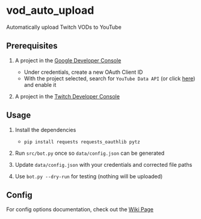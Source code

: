 # vod_auto_upload
Automatically upload Twitch VODs to YouTube

## Prerequisites
1. A project in the [Google Developer Console](https://console.developers.google.com)
    * Under credentials, create a new OAuth Client ID
    * With the project selected, search for `YouTube Data API` (or click [here](https://console.developers.google.com/apis/library/youtube.googleapis.com)) and enable it

2. A project in the [Twitch Developer Console](https://dev.twitch.tv/console)

## Usage
1. Install the dependencies
    * `pip install requests requests_oauthlib pytz`

2. Run `src/bot.py` once so `data/config.json` can be generated

3. Update `data/config.json` with your credentials and corrected file paths

4. Use `bot.py --dry-run` for testing (nothing will be uploaded)

## Config
For config options documentation, check out the [Wiki Page](https://github.com/afrmtbl/vod_auto_upload/wiki/Config-Documentation)
